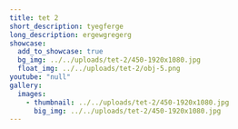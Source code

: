 ```yaml
---
title: tet 2
short_description: tyegferge
long_description: ergewgregerg
showcase:
  add_to_showcase: true
  bg_img: ../../uploads/tet-2/450-1920x1080.jpg
  float_img: ../../uploads/tet-2/obj-5.png
youtube: "null"
gallery:
  images:
    - thumbnail: ../../uploads/tet-2/450-1920x1080.jpg
      big_img: ../../uploads/tet-2/450-1920x1080.jpg
---
```

